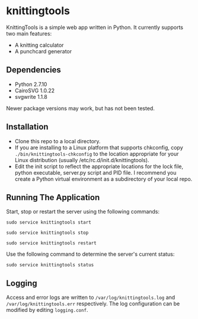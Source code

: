 # knittingtools

KnittingTools is a simple web app written in Python. It currently supports two main features:
* A knitting calculator
* A punchcard generator

## Dependencies
* Python 2.7.10
* CairoSVG 1.0.22
* svgwrite 1.1.8

Newer package versions may work, but has not been tested.

## Installation
* Clone this repo to a local directory.
* If you are installing to a Linux platform that supports chkconfig, copy `./bin/knittingtools-chkconfig` to the location appropriate for your Linux distribution (usually /etc/rc.d/init.d/knittingtools).
* Edit the init script to reflect the appropriate locations for the lock file, python executable, server.py script and PID file. I recommend you create a Python virtual environment as a subdirectory of your local repo.

## Running The Application
Start, stop or restart the server using the following commands:

`sudo service knittingtools start`

`sudo service knittingtools stop`

`sudo service knittingtools restart`

Use the following command to determine the server's current status:

`sudo service knittingtools status`

## Logging
Access and error logs are written to `/var/log/knittingtools.log` and `/var/log/knittingtools.err` respectively. The log configuration can be modified by editing `logging.conf`.
